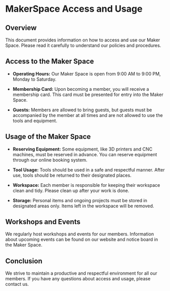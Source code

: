 # MakerSpace Access and Usage

## Overview

This document provides information on how to access and use our Maker Space. Please read it carefully to understand our policies and procedures.

## Access to the Maker Space

- **Operating Hours:** Our Maker Space is open from 9:00 AM to 9:00 PM, Monday to Saturday. 

- **Membership Card:** Upon becoming a member, you will receive a membership card. This card must be presented for entry into the Maker Space.

- **Guests:** Members are allowed to bring guests, but guests must be accompanied by the member at all times and are not allowed to use the tools and equipment.

## Usage of the Maker Space

- **Reserving Equipment:** Some equipment, like 3D printers and CNC machines, must be reserved in advance. You can reserve equipment through our online booking system.

- **Tool Usage:** Tools should be used in a safe and respectful manner. After use, tools should be returned to their designated places.

- **Workspace:** Each member is responsible for keeping their workspace clean and tidy. Please clean up after your work is done.

- **Storage:** Personal items and ongoing projects must be stored in designated areas only. Items left in the workspace will be removed.

## Workshops and Events

We regularly host workshops and events for our members. Information about upcoming events can be found on our website and notice board in the Maker Space.

## Conclusion

We strive to maintain a productive and respectful environment for all our members. If you have any questions about access and usage, please contact us.

